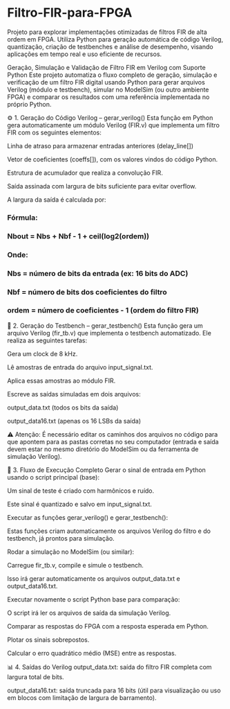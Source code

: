 # Filtro-FIR-para-FPGA
Projeto para explorar implementações otimizadas de filtros FIR de alta ordem em FPGA. Utiliza Python para geração automática de código Verilog, quantização, criação de testbenches e análise de desempenho, visando aplicações em tempo real e uso eficiente de recursos.

Geração, Simulação e Validação de Filtro FIR em Verilog com Suporte Python
Este projeto automatiza o fluxo completo de geração, simulação e verificação de um filtro FIR digital usando Python para gerar arquivos Verilog (módulo e testbench), simular no ModelSim (ou outro ambiente FPGA) e comparar os resultados com uma referência implementada no próprio Python.

⚙️ 1. Geração do Código Verilog – gerar_verilog()
Esta função em Python gera automaticamente um módulo Verilog (FIR.v) que implementa um filtro FIR com os seguintes elementos:

Linha de atraso para armazenar entradas anteriores (delay_line[])

Vetor de coeficientes (coeffs[]), com os valores vindos do código Python.

Estrutura de acumulador que realiza a convolução FIR.

Saída assinada com largura de bits suficiente para evitar overflow.

A largura da saída é calculada por:
### Fórmula:
###     Nbout = Nbs + Nbf - 1 + ceil(log2(ordem))
###
### Onde:
###     Nbs   = número de bits da entrada (ex: 16 bits do ADC)
###     Nbf   = número de bits dos coeficientes do filtro
###     ordem = número de coeficientes - 1 (ordem do filtro FIR)

🧪 2. Geração do Testbench – gerar_testbench()
Esta função gera um arquivo Verilog (fir_tb.v) que implementa o testbench automatizado. Ele realiza as seguintes tarefas:

Gera um clock de 8 kHz.

Lê amostras de entrada do arquivo input_signal.txt.

Aplica essas amostras ao módulo FIR.

Escreve as saídas simuladas em dois arquivos:

output_data.txt (todos os bits da saída)

output_data16.txt (apenas os 16 LSBs da saída)

⚠️ Atenção: É necessário editar os caminhos dos arquivos no código para que apontem para as pastas corretas no seu computador (entrada e saída devem estar no mesmo diretório do ModelSim ou da ferramenta de simulação Verilog).

🧾 3. Fluxo de Execução Completo
Gerar o sinal de entrada em Python usando o script principal (base):

Um sinal de teste é criado com harmônicos e ruído.

Este sinal é quantizado e salvo em input_signal.txt.

Executar as funções gerar_verilog() e gerar_testbench():

Estas funções criam automaticamente os arquivos Verilog do filtro e do testbench, já prontos para simulação.

Rodar a simulação no ModelSim (ou similar):

Carregue fir_tb.v, compile e simule o testbench.

Isso irá gerar automaticamente os arquivos output_data.txt e output_data16.txt.

Executar novamente o script Python base para comparação:

O script irá ler os arquivos de saída da simulação Verilog.

Comparar as respostas do FPGA com a resposta esperada em Python.

Plotar os sinais sobrepostos.

Calcular o erro quadrático médio (MSE) entre as respostas.

📊 4. Saídas do Verilog
output_data.txt: saída do filtro FIR completa com largura total de bits.

output_data16.txt: saída truncada para 16 bits (útil para visualização ou uso em blocos com limitação de largura de barramento).


